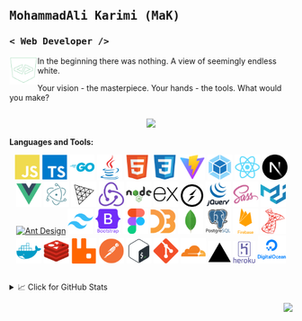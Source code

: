 <!-- https://github.com/makarimi76/ -->
<!-- April 16, 2021 -->
<!-- LEAVE A STAR, IF YOU LIKE IT ! -->

<h2><samp>MohammadAli Karimi (MaK)</samp></h2>
<h3><samp>&lt; Web Developer /&gt;</samp></h3>
<a target="_blank" href="https://github.com/makarimi76">
  <img align="left" src="https://raw.githubusercontent.com/devicons/devicon/master/icons/devicon/devicon-line.svg"
    alt="MohammadAli Karimi" width="50" height="50" /></a>
In the beginning there was nothing. A view of seemingly endless white.

Your vision - the masterpiece. Your hands - the tools. What would you make?

<h2></h2>

<p align="center">
  <a href="https://www.linkedin.com/in/mak-dev/"><img
      src="https://img.shields.io/badge/-LinkedIn-blue?style=for-the-badge&logo=Linkedin&logoColor=white&link=https://www.linkedin.com/in/makarimi76/"></a>
</p>


**Languages and Tools:**
<p align="center">
  <a target="_blank" href="https://javascript.info/"><img
      src="https://raw.githubusercontent.com/devicons/devicon/master/icons/javascript/javascript-plain.svg"
      alt="JavaScript" width="45" height="45" /></a>
  <a target="_blank" href="https://www.typescriptlang.org/"><img
      src="https://raw.githubusercontent.com/devicons/devicon/master/icons/typescript/typescript-original.svg"
      alt="TypeScript" width="45" height="45" /></a>
  <a target="_blank" href="https://go.dev/"><img
      src="https://raw.githubusercontent.com/devicons/devicon/master/icons/go/go-original-wordmark.svg"
      alt="GoLang" width="45" height="45" /></a>
  <a target="_blank" href="https://java.com/"><img
      src="https://raw.githubusercontent.com/devicons/devicon/master/icons/java/java-original.svg"
      alt="Java" width="45" height="45" /></a>
  <a target="_blank" href="https://www.w3schools.com/html/"><img
      src="https://raw.githubusercontent.com/devicons/devicon/master/icons/html5/html5-original.svg" alt="HTML"
      width="45" height="45" /></a>
  <a target="_blank" href="https://www.w3schools.com/css/"><img
      src="https://raw.githubusercontent.com/devicons/devicon/master/icons/css3/css3-original.svg" alt="CSS" width="45"
      height="45" /></a>
  <a target="_blank" href="https://vitejs.dev/"><img
      src="https://raw.githubusercontent.com/devicons/devicon/master/icons/vitejs/vitejs-original.svg" alt="ViteJS"
      width="45" height="45" /></a>
  <a target="_blank" href="https://webpack.js.org/"><img
      src="https://raw.githubusercontent.com/devicons/devicon/master/icons/webpack/webpack-original.svg" alt="Webpack"
      width="45" height="45" /></a>
  <a target="_blank" href="https://reactjs.org/"><img
      src="https://raw.githubusercontent.com/devicons/devicon/master/icons/react/react-original.svg" alt="ReactJS"
      width="45" height="45" /></a>
  <a target="_blank" href="https://nextjs.org/"><img
      src="https://raw.githubusercontent.com/devicons/devicon/master/icons/nextjs/nextjs-original.svg"
      alt="NextJS" width="45" height="45" /></a>
  <a target="_blank" href="https://veujs.org/"><img
      src="https://raw.githubusercontent.com/devicons/devicon/master/icons/vuejs/vuejs-original.svg"
      alt="VeuJS" width="45" height="45" /></a>
  <a target="_blank" href="https://electronjs.org/"><img
      src="https://raw.githubusercontent.com/devicons/devicon/master/icons/electron/electron-original.svg"
      alt="ElectronJS" width="45" height="45" /></a>
  <a target="_blank" href="https://threejs.org/"><img
      src="https://raw.githubusercontent.com/devicons/devicon/master/icons/threejs/threejs-original.svg"
      alt="ThreeJS" width="45" height="45" /></a>
  <a target="_blank" href="https://redux.js.org/"><img
      src="https://raw.githubusercontent.com/devicons/devicon/master/icons/redux/redux-original.svg" alt="Redux"
      width="45" height="45" /></a>
  <a target="_blank" href="https://nodejs.org/"><img
      src="https://raw.githubusercontent.com/devicons/devicon/master/icons/nodejs/nodejs-original-wordmark.svg" alt="NodeJS"
      width="45" height="45" /></a>
  <a target="_blank" href="https://expressjs.com/"><img
      src="https://raw.githubusercontent.com/devicons/devicon/master/icons/express/express-original.svg"
      alt="Express" width="45" height="45" /></a>
  <a target="_blank" href="https://socket.io/"><img
      src="https://raw.githubusercontent.com/devicons/devicon/master/icons/socketio/socketio-original.svg"
      alt="Socket.io" width="40" height="40" /></a>
  <a target="_blank" href="https://jquery.com/"><img
      src="https://raw.githubusercontent.com/devicons/devicon/master/icons/jquery/jquery-original-wordmark.svg"
      alt="jQuery" width="45" height="45" /></a>
  <a target="_blank" href="https://sass-lang.com/"><img
      src="https://raw.githubusercontent.com/devicons/devicon/master/icons/sass/sass-original.svg" alt="Sass" width="45"
      height="45" /></a>
  <a target="_blank" href="https://material-ui.com/"><img
      src="https://raw.githubusercontent.com/devicons/devicon/master/icons/materialui/materialui-original.svg"
      alt="Material-UI" width="45" height="45" /></a>
  <a target="_blank" href="https://ant.design/"><img
      src="https://gw.alipayobjects.com/zos/rmsportal/KDpgvguMpGfqaHPjicRK.svg" alt="Ant Design" width="45"
      height="45" /></a>
  <a target="_blank" href="https://tailwindcss.com/"><img
      src="https://raw.githubusercontent.com/devicons/devicon/master/icons/tailwindcss/tailwindcss-original.svg"
      alt="TailwindCSS" width="45" height="45" /></a>
  <a target="_blank" href="https://getbootstrap.com/"><img
      src="https://raw.githubusercontent.com/devicons/devicon/master/icons/bootstrap/bootstrap-plain-wordmark.svg"
      alt="Bootstrap" width="45" height="45" /></a>
  <a target="_blank" href="https://www.figma.com/"><img
      src="https://raw.githubusercontent.com/devicons/devicon/master/icons/figma/figma-original.svg" alt="Figma"
      width="45" height="45" /></a>
  <a target="_blank" href="https://d3js.org/"><img
      src="https://raw.githubusercontent.com/devicons/devicon/master/icons/d3js/d3js-plain.svg" alt="D3JS" width="45"
      height="45" /></a>
  <a target="_blank" href="https://www.mongodb.com/"><img
      src="https://raw.githubusercontent.com/devicons/devicon/master/icons/mongodb/mongodb-original.svg"
      alt="mongoDB" width="45" height="45" /></a>
  <a target="_blank" href="https://postgresql.org/"><img
      src="https://raw.githubusercontent.com/devicons/devicon/master/icons/postgresql/postgresql-original-wordmark.svg"
      alt="postgreSQL" width="45" height="45" /></a>
  <a target="_blank" href="https://firebase.google.com/"><img
      src="https://raw.githubusercontent.com/devicons/devicon/master/icons/firebase/firebase-plain-wordmark.svg"
      alt="Firebase" width="45" height="45" /></a>
  <a target="_blank" href="https://www.microsoft.com/en-us/sql-server"><img
      src="https://raw.githubusercontent.com/devicons/devicon/master/icons/microsoftsqlserver/microsoftsqlserver-plain.svg"
      alt="SQL Server" width="45" height="45" /></a>
  <a target="_blank" href="https://docker.com"><img
      src="https://raw.githubusercontent.com/devicons/devicon/master/icons/docker/docker-plain.svg"
      alt="Docker" width="45" height="45" /></a>
  <a target="_blank" href="https://redis.io"><img
      src="https://raw.githubusercontent.com/devicons/devicon/master/icons/redis/redis-original.svg"
      alt="Redis" width="45" height="45" /></a>
  <a target="_blank" href="https://rabbitmq.com"><img
      src="https://raw.githubusercontent.com/devicons/devicon/master/icons/rabbitmq/rabbitmq-original.svg"
      alt="RabbitMQ" width="45" height="45" /></a>
  <a target="_blank" href="https://postman.com/"><img
      src="https://raw.githubusercontent.com/devicons/devicon/master/icons/postman/postman-original.svg" alt="Postman" width="45"
      height="45" /></a>
  <a target="_blank" href="https://gnu.org/"><img
      src="https://raw.githubusercontent.com/devicons/devicon/master/icons/bash/bash-original.svg" alt="Bash" width="45"
      height="45" /></a>
  <a target="_blank" href="https://git-scm.com/"><img
      src="https://raw.githubusercontent.com/devicons/devicon/master/icons/git/git-plain.svg" alt="git" width="45"
      height="45" /></a>
  <a target="_blank" href="https://cloudflare.com/"><img
      src="https://raw.githubusercontent.com/devicons/devicon/master/icons/cloudflare/cloudflare-original.svg"
      alt="Cloudflare" width="45" height="45" /></a>
  <a target="_blank" href="https://vercel.com/"><img
      src="https://raw.githubusercontent.com/devicons/devicon/master/icons/vercel/vercel-original.svg"
      alt="Vercel" width="40" height="40" /></a>
  <a target="_blank" href="https://heroku.com/"><img
      src="https://raw.githubusercontent.com/devicons/devicon/master/icons/heroku/heroku-original-wordmark.svg"
      alt="heroku" width="40" height="40" /></a>
  <a target="_blank" href="https://digitalocean.com/"><img
      src="https://raw.githubusercontent.com/devicons/devicon/master/icons/digitalocean/digitalocean-original-wordmark.svg"
      alt="DigitalOcean" width="50" height="50" /></a>
</p>

<h2></h2>

<details>
  <summary>📈 Click for GitHub Stats</summary>
  <br></br>
  <img alt="Top Language" align="center"
    src="https://github-readme-stats.vercel.app/api/top-langs/?username=devbymak&langs_count=3&theme=dracula" />
  <img alt="GitHub Stats" align="top"
    src="https://github-readme-stats.vercel.app/api?username=devbymak&theme=dracula" />
</details>

<!-- 
<a href="https://github.com/rishuinfinity/InternetSpeedMonitor" target="_blank">
  <img alt="InternetSpeedMonitor" align="center"
    src="https://github-readme-stats.vercel.app/api/pin/?username=rishuinfinity&repo=InternetSpeedMonitor&description_lines_count=2&theme=dracula" />
</a>
<a href="https://github.com/makarimi76/react-navigation" target="_blank">
  <img alt="react-navigation" align="center"
    src="https://github-readme-stats.vercel.app/api/pin/?username=devbymak&repo=react-navigation&description_lines_count=2&theme=dracula" />
</a>

<h2></h2>
-->

<img align="right"
  src="https://cdn.rawgit.com/standard/standard/master/badge.svg">
